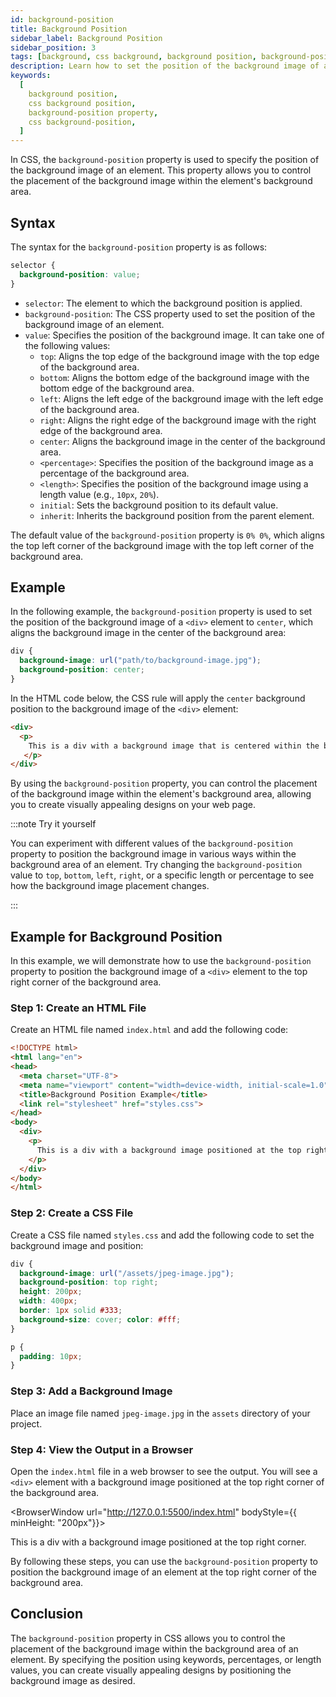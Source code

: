 ```yaml
---
id: background-position
title: Background Position
sidebar_label: Background Position
sidebar_position: 3
tags: [background, css background, background position, background-position property]
description: Learn how to set the position of the background image of an element in CSS using the background-position property.
keywords:
  [
    background position,
    css background position,
    background-position property,
    css background-position,
  ]
---
```


In CSS, the `background-position` property is used to specify the position of the background image of an element. This property allows you to control the placement of the background image within the element's background area.

<AdsComponent />

## Syntax

The syntax for the `background-position` property is as follows:

```css title="index.css"
selector {
  background-position: value;
}
```

- `selector`: The element to which the background position is applied.
- `background-position`: The CSS property used to set the position of the background image of an element.
- `value`: Specifies the position of the background image. It can take one of the following values:
  - `top`: Aligns the top edge of the background image with the top edge of the background area.
  - `bottom`: Aligns the bottom edge of the background image with the bottom edge of the background area.
  - `left`: Aligns the left edge of the background image with the left edge of the background area.
  - `right`: Aligns the right edge of the background image with the right edge of the background area.
  - `center`: Aligns the background image in the center of the background area.
  - `<percentage>`: Specifies the position of the background image as a percentage of the background area.
  - `<length>`: Specifies the position of the background image using a length value (e.g., `10px`, `20%`).
  - `initial`: Sets the background position to its default value.
  - `inherit`: Inherits the background position from the parent element.

The default value of the `background-position` property is `0% 0%`, which aligns the top left corner of the background image with the top left corner of the background area.

## Example

In the following example, the `background-position` property is used to set the position of the background image of a `<div>` element to `center`, which aligns the background image in the center of the background area:

```css title="index.css"
div {
  background-image: url("path/to/background-image.jpg");
  background-position: center;
}
```

In the HTML code below, the CSS rule will apply the `center` background position to the background image of the `<div>` element:

```html title="index.html"
<div>
  <p>
    This is a div with a background image that is centered within the background area.
   </p>
</div>
```

By using the `background-position` property, you can control the placement of the background image within the element's background area, allowing you to create visually appealing designs on your web page.

<AdsComponent />

:::note Try it yourself

You can experiment with different values of the `background-position` property to position the background image in various ways within the background area of an element. Try changing the `background-position` value to `top`, `bottom`, `left`, `right`, or a specific length or percentage to see how the background image placement changes.

:::


## Example for Background Position

In this example, we will demonstrate how to use the `background-position` property to position the background image of a `<div>` element to the top right corner of the background area.

### Step 1: Create an HTML File

Create an HTML file named `index.html` and add the following code:

```html title="index.html" showLineNumbers
<!DOCTYPE html>
<html lang="en">
<head>
  <meta charset="UTF-8">
  <meta name="viewport" content="width=device-width, initial-scale=1.0">
  <title>Background Position Example</title>
  <link rel="stylesheet" href="styles.css">
</head>
<body>
  <div>
    <p>
      This is a div with a background image positioned at the top right corner.
    </p>
  </div>
</body>
</html>
```

### Step 2: Create a CSS File

Create a CSS file named `styles.css` and add the following code to set the background image and position:

```css title="styles.css" showLineNumbers {3}
div {
  background-image: url("/assets/jpeg-image.jpg");
  background-position: top right;
  height: 200px;
  width: 400px;
  border: 1px solid #333;
  background-size: cover; color: #fff;
}

p {
  padding: 10px;
}
```

### Step 3: Add a Background Image

Place an image file named `jpeg-image.jpg` in the `assets` directory of your project.

### Step 4: View the Output in a Browser

Open the `index.html` file in a web browser to see the output. You will see a `<div>` element with a background image positioned at the top right corner of the background area.

<BrowserWindow url="http://127.0.0.1:5500/index.html" bodyStyle={{ minHeight: "200px"}}>
  <div style={{ backgroundImage: "url('/assets/jpeg-image.jpg')", backgroundPosition: "top right", height: "200px", width: "400px", border: "1px solid #333", backgroundSize: "cover", color:"#fff" }}>
    <p style={{ padding: "10px" }}>
      This is a div with a background image positioned at the top right corner.
    </p>
  </div>    
</BrowserWindow>

By following these steps, you can use the `background-position` property to position the background image of an element at the top right corner of the background area.

## Conclusion

The `background-position` property in CSS allows you to control the placement of the background image within the background area of an element. By specifying the position using keywords, percentages, or length values, you can create visually appealing designs by positioning the background image as desired.
